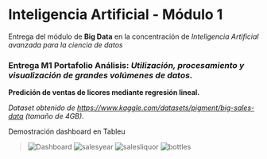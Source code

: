 # Inteligencia Artificial - Módulo 1
Entrega del módulo de **Big Data** en la concentración de *Inteligencia Artificial avanzada para la ciencia de datos*

### Entrega M1 Portafolio Análisis: ***Utilización, procesamiento y visualización de grandes volúmenes de datos.***

**Predición de ventas de licores mediante regresión lineal.**

*Dataset obtenido de https://www.kaggle.com/datasets/pigment/big-sales-data (tamaño de 4GB).*


Demostración dashboard en Tableu
> ![Dashboard](https://user-images.githubusercontent.com/80774502/203838454-ffc92d64-7390-4298-987d-53fda50b31c2.png)
> ![salesyear](https://user-images.githubusercontent.com/80774502/203849902-1b5c3c77-fe57-4707-a051-ec35967f28b7.jpg)
> ![salesliquor](https://user-images.githubusercontent.com/80774502/203849905-a1fe6477-857a-4dcb-8a43-4c416a5651dc.jpg)
> ![bottles](https://user-images.githubusercontent.com/80774502/203849904-1af51cde-413a-4d88-8739-c9d6598f035f.jpg)
